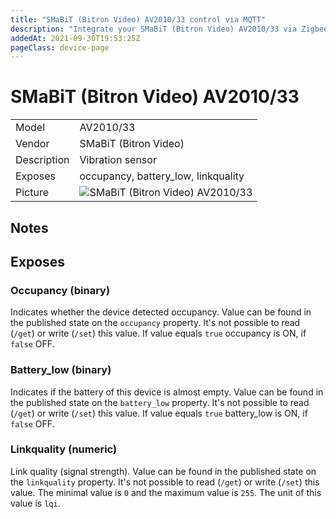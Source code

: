 ```yaml
---
title: "SMaBiT (Bitron Video) AV2010/33 control via MQTT"
description: "Integrate your SMaBiT (Bitron Video) AV2010/33 via Zigbee2MQTT with whatever smart home infrastructure you are using without the vendors bridge or gateway."
addedAt: 2021-09-30T19:53:25Z
pageClass: device-page
---
```


<!-- !!!! -->
<!-- ATTENTION: This file is auto-generated through docgen! -->
<!-- You can only edit the "## Notes"-Section. -->
<!-- !!!! -->

# SMaBiT (Bitron Video) AV2010/33

|     |     |
|-----|-----|
| Model | AV2010/33  |
| Vendor  | SMaBiT (Bitron Video)  |
| Description | Vibration sensor |
| Exposes | occupancy, battery_low, linkquality |
| Picture | ![SMaBiT (Bitron Video) AV2010/33](https://psi-4ward.github.io/zigbee2mqtt.io/images/devices/AV2010-33.jpg) |


## Notes



## Exposes

### Occupancy (binary)
Indicates whether the device detected occupancy.
Value can be found in the published state on the `occupancy` property.
It's not possible to read (`/get`) or write (`/set`) this value.
If value equals `true` occupancy is ON, if `false` OFF.

### Battery_low (binary)
Indicates if the battery of this device is almost empty.
Value can be found in the published state on the `battery_low` property.
It's not possible to read (`/get`) or write (`/set`) this value.
If value equals `true` battery_low is ON, if `false` OFF.

### Linkquality (numeric)
Link quality (signal strength).
Value can be found in the published state on the `linkquality` property.
It's not possible to read (`/get`) or write (`/set`) this value.
The minimal value is `0` and the maximum value is `255`.
The unit of this value is `lqi`.

